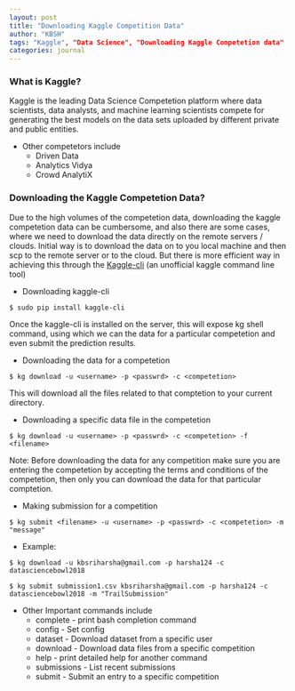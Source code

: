 ```yaml
---
layout: post
title: "Downloading Kaggle Competition Data"
author: "KBSH"
tags: "Kaggle", "Data Science", "Downloading Kaggle Competetion data"
categories: journal
---
```


### What is Kaggle?
Kaggle is the leading Data Science Competetion platform where data scientists, data analysts, and machine learning scientists compete for generating the best models on the data sets uploaded by different private and public entities. 
* Other competetors include
    * Driven Data
    * Analytics Vidya
    * Crowd AnalytiX

### Downloading the Kaggle Competetion Data?
Due to the high volumes of the competetion data, downloading the kaggle competetion data can be cumbersome, and also there are some cases, where we need to download the data directly on the remote servers / clouds. Initial way is to download the data on to you local machine and then scp to the remote server or to the cloud. But there is more efficient way in achieving this through the [Kaggle-cli](https://github.com/floydwch/kaggle-cli) (an unofficial kaggle command line tool)

* Downloading kaggle-cli

```
$ sudo pip install kaggle-cli
```
Once the kaggle-cli is installed on the server, this will expose kg shell command, using which we can the data for a particular competetion and even submit the prediction results. 

* Downloading the data for a competetion

```
$ kg download -u <username> -p <passwrd> -c <competetion>
```

This will download all the files related to that comptetion to your current directory. 

* Downloading a specific data file in the competetion

```
$ kg download -u <username> -p <passwrd> -c <competetion> -f <filename>
```
        
Note: Before downloading the data for any competition make sure you are entering the competetion by accepting the terms and conditions of the competetion, then only you can download the data for that particular comptetion. 

* Making submission for a competition

```
$ kg submit <filename> -u <username> -p <passwrd> -c <competetion> -m "message"
```
* Example: 

```
$ kg download -u kbsriharsha@gmail.com -p harsha124 -c datasciencebowl2018 
```
```
$ kg submit submission1.csv kbsriharsha@gmail.com -p harsha124 -c datasciencebowl2018 -m "TrailSubmission"
```
* Other Important commands include
    * complete - print bash completion command
    * config   - Set config
    * dataset  - Download dataset from a specific user
    * download - Download data files from a specific competition
    * help     - print detailed help for another command
    * submissions - List recent submissions
    * submit   - Submit an entry to a specific competition

